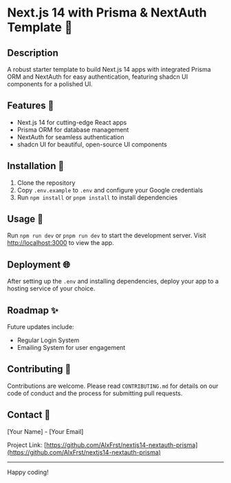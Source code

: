 # Next.js 14 with Prisma & NextAuth Template 🚀

## Description

A robust starter template to build Next.js 14 apps with integrated Prisma ORM and NextAuth for easy authentication, featuring shadcn UI components for a polished UI.

## Features 🌟

- Next.js 14 for cutting-edge React apps
- Prisma ORM for database management
- NextAuth for seamless authentication
- shadcn UI for beautiful, open-source UI components

## Installation 🔧

1. Clone the repository
2. Copy `.env.example` to `.env` and configure your Google credentials
3. Run `npm install` or `pnpm install` to install dependencies

## Usage 🏃

Run `npm run dev` or `pnpm run dev` to start the development server. Visit [http://localhost:3000](http://localhost:3000) to view the app.

## Deployment 🌐

After setting up the `.env` and installing dependencies, deploy your app to a hosting service of your choice.

## Roadmap ✨

Future updates include:

- Regular Login System
- Emailing System for user engagement

## Contributing 👥

Contributions are welcome. Please read `CONTRIBUTING.md` for details on our code of conduct and the process for submitting pull requests.

## Contact 📧

[Your Name] - [Your Email]

Project Link: [https://github.com/AlxFrst/nextjs14-nextauth-prisma](https://github.com/AlxFrst/nextjs14-nextauth-prisma)

---

Happy coding!
